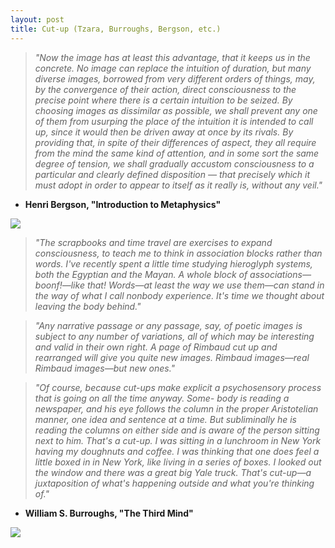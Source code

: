 ```yaml
---
layout: post
title: Cut-up (Tzara, Burroughs, Bergson, etc.)
---
```


> *"Now the image has at least this advantage, that it keeps us in the concrete. No image can replace the intuition of duration, but many diverse images, borrowed from very different orders of things, may, by the convergence of their action, direct consciousness to the precise point where there is a certain intuition to be seized. By choosing images as dissimilar as possible, we shall prevent any one of them from usurping the place of the intuition it is intended to call up, since it would then be driven away at once by its rivals. By providing that, in spite of their differences of aspect, they all require from the mind the same kind of attention, and in some sort the same degree of tension, we shall gradually accustom consciousness to a particular and clearly defined disposition — that precisely which it must adopt in order to appear to itself as it really is, without any veil."*

- __Henri Bergson, "Introduction to Metaphysics"__

![](https://offscreen.com/images/articles/_resized/henri-bergson_big.jpg)  

> *"The scrapbooks and time travel are exercises to expand consciousness, to teach me to think in association blocks rather than words. I've recently spent a little time studying hieroglyph systems, both the Egyptian and the Mayan. A whole block of associations—boonf!—like that! Words—at least the way we use them—can stand in the way of what I call nonbody experience. It's time we thought about leaving the body behind."*

> *"Any narrative passage or any passage, say, of poetic images is subject to any number of variations, all of which may be interesting and valid in their own right. A page of Rimbaud cut up and rearranged will give you quite new images. Rimbaud images—real Rimbaud images—but new ones."*

> *"Of course, because cut-ups make explicit a psychosensory process that is going on all the time anyway. Some- body is reading a newspaper, and his eye follows the column in the proper Aristotelian manner, one idea and sentence at a time. But subliminally he is reading the columns on either side and is aware of the person sitting next to him. That's a cut-up. I was sitting in a lunchroom in New York having my doughnuts and coffee. I was thinking that one does feel a little boxed in in New York, like living in a series of boxes. I looked out the window and there was a great big Yale truck. That's cut-up—a juxtaposition of what's happening outside and what you're thinking of."*

- __William S. Burroughs, "The Third Mind"__

![](http://www.culturedarm.com/wp-content/uploads/2015/02/Burroughs-3.jpg)  


